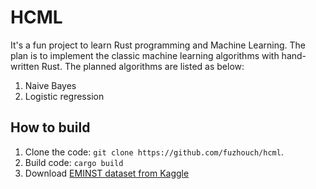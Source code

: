 # HCML

It's a fun project to learn Rust programming and Machine Learning.
The plan is to implement the classic machine learning algorithms with
hand-written Rust. The planned algorithms are listed as below:

1. Naive Bayes
2. Logistic regression

## How to build

1. Clone the code: ``git clone https://github.com/fuzhouch/hcml``.
2. Build code: ``cargo build`` 
3. Download [EMINST dataset from Kaggle](https://www.kaggle.com/datasets/crawford/emnist/data)

